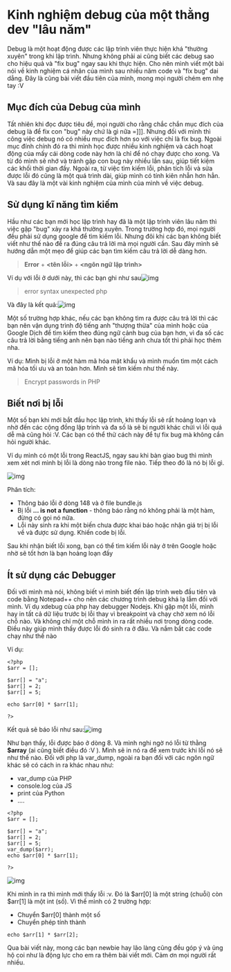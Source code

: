 # Kinh nghiệm debug của một thằng dev "lâu năm"

Debug là một hoạt động được các lập trình viên thực hiện khá "thường xuyên" trong khi lập trình. Nhưng không phải ai cũng biết các debug sao cho hiệu quả và "fix bug" ngay sau khi thực hiện. Cho nên mình viết một bài nói về kinh nghiệm cá nhân của mình sau nhiều năm code và "fix bug" dai dẳng. Đây là cũng bài viết đầu tiên của mình, mong mọi người chém em nhẹ tay :V

## Mục đích của Debug của mình

Tất nhiên khi đọc được tiêu đề, mọi người cho rằng chắc chắn mục đích của debug là để fix con "bug" này chứ là gì nữa =]]]. Nhưng đối với mình thì công việc debug nó có nhiều mục đích hơn so với việc chỉ là fix bug. Ngoài mục đính chính đó ra thì mình học được nhiều kinh nghiệm và cách hoạt động của mấy cái dòng code này hơn là chỉ để nó chạy được cho xong. Và từ đó mình sẽ nhớ và tránh gặp con bug này nhiều lần sau, giúp tiết kiệm các khối thời gian đấy. Ngoài ra, từ việc tìm kiếm lỗi, phân tích lỗi và sửa được lỗi đó cũng là một quá trình dài, giúp mình có tính kiên nhẫn hơn hẳn. Và sau đây là một vài kinh nghiệm của mình của mình về việc debug.

## Sử dụng kĩ năng tìm kiếm

Hầu như các bạn mới học lập trình hay đã là một lập trình viên lâu năm thì việc gặp "bug" xảy ra khá thường xuyên. Trong trường hợp đó, mọi người đều phải sử dụng google để tìm kiếm lỗi. Nhưng đôi khi các bạn không biết viết như thế nào để ra đúng câu trả lời mà mọi người cần. Sau đây mình sẽ hướng dẫn một mẹo để giúp các bạn tìm kiếm câu trả lời dễ dàng hơn.

> **Error** + **<tên lỗi>** + **<ngôn ngữ lập trình>**

Ví dụ với lỗi ở dưới này, thì các bạn ghi như sau![img](https://images.viblo.asia/36220d1b-de70-4b21-af59-56a5666932c5.jpg)

> error syntax unexpected php

Và đây là kết quả:![img](https://images.viblo.asia/1f12da0f-e7b3-4965-ab69-396059abcfe0.png)

Một số trường hợp khác, nếu các bạn không tìm ra được câu trả lời thì các bạn nên vận dụng trình độ tiếng anh "thượng thừa" của mình hoặc của Google Dịch để tìm kiếm theo đúng ngữ cảnh bug của bạn hơn, vì đa số các câu trả lời bằng tiếng anh nên bạn nào tiếng anh chưa tốt thì phải học thêm nha.

Ví dụ: Mình bị lỗi ở một hàm mã hóa mật khẩu và mình muốn tìm một cách mã hóa tối ưu và an toàn hơn. Mình sẽ tìm kiếm như thế này.

> Encrypt passwords in PHP

## Biết nơi bị lỗi

Một số bạn khi mới bắt đầu học lập trình, khi thấy lỗi sẽ rất hoảng loạn và nhờ đến các cộng đồng lập trình và đa số là sẽ bị người khác chửi vì lỗi quá dễ mà cũng hỏi :V. Các bạn có thể thử cách này để tự fix bug mà không cần hỏi người khác.

Ví dụ mình có một lỗi trong ReactJS, ngay sau khi bàn giao bug thì mình xem xét nơi mình bị lỗi là dòng nào trong file nào. Tiếp theo đó là nó bị lỗi gì.

![img](https://images.viblo.asia/d384ede1-88b9-4ff9-a4db-2ffbde2ab522.png)

Phân tích:

- Thông báo lỗi ở dòng 148 và ở file bundle.js
- Bị lỗi **... is not a function** - thông báo rằng nó không phải là một hàm, đừng có gọi nó nữa.
- Lỗi này sinh ra khi một biến chưa được khai báo hoặc nhận giá trị bị lỗi về và được sử dụng. Khiến code bị lỗi.

Sau khi nhận biết lỗi xong, bạn có thể tìm kiếm lỗi này ở trên Google hoặc nhờ sẽ tốt hơn là bạn hoảng loạn đấy

## Ít sử dụng các Debugger

Đối với mình mà nói, không biết vì mình biết đến lập trình web đầu tiên và code bằng Notepad++ cho nên các chương trình debug khá lạ lẫm đối với mình. Ví dụ xdebug của php hay debugger Nodejs. Khi gặp một lỗi, mình hay in tất cả dữ liệu trước bị lỗi thay vì breakpoint và chạy chờ xem nó lỗi chỗ nào. Và không chỉ một chỗ mình in ra rất nhiều nơi trong dòng code. Điều này giúp mình thấy được lỗi đó sinh ra ở đâu. Và nắm bắt các code chạy như thế nào

Ví dụ:

```none
<?php
$arr = [];

$arr[] = "a";
$arr[] = 2;
$arr[] = 5;

echo $arr[0] * $arr[1];

?>
```



Kết quả sẽ báo lỗi như sau:![img](https://images.viblo.asia/ffebbffe-16f4-4751-992e-4395a2dabd49.png)

Như bạn thấy, lỗi được báo ở dòng 8. Và mình nghi ngờ nó lỗi từ thằng **$array** (ai cũng biết điều đó :V ). Mình sẽ in nó ra để xem trước khi lỗi nó sẽ như thế nào. Đối với php là var_dump, ngoài ra bạn đối với các ngôn ngữ khác sẽ có cách in ra khác nhau như:

- var_dump của PHP
- console.log của JS
- print của Python
- ....

```none
<?php
$arr = [];

$arr[] = "a";
$arr[] = 2;
$arr[] = 5;
var_dump($arr);
echo $arr[0] * $arr[1];

?>
```



![img](https://images.viblo.asia/a4ad6085-9eab-47fc-ba5c-87ee8cfa4908.png)

Khi mình in ra thì mình mới thấy lỗi :v. Đó là $arr[0] là một string (chuỗi) còn $arr[1] là một int (số). Vì thế mình có 2 trường hợp:

- Chuyển $arr[0] thành một số
- Chuyển phép tính thành

```none
echo $arr[1] * $arr[2];
```



Qua bài viết này, mong các bạn newbie hay lão làng cũng đều góp ý và ủng hộ coi như là động lực cho em ra thêm bài viết mới. Cảm ơn mọi người rất nhiều.